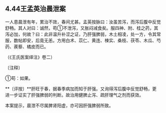 ## 4.44王孟英治晨泄案

一人患晨泄有年，累治不效，春间尤甚。孟英按脉曰：汝虽苦泻，而泻后腹中反觉舒畅。其人对曰：诚然，苟①不泄泻，又胀闷减食矣。服四神、附、桂之药，其泻必加，何故？曰：此非温升补涩之证，乃肝强脾弱，木土相凌，处一方，令其常服，数帖即安，后竟无恙。方用白术、苡仁、黄连、楝实、桑枝、茯苓、木瓜、芍药、蒺藜、橘皮而已。

（《王氏医案绎注》卷二）

〔注释〕

①苟：如果。

**〔评按〕**肝旺于春，据春季病加而知于肝强。又询得泻后腹中反觉舒畅，更进一步证实了肝强脾弱的判断。故治用健脾止泻、疏肝理气之剂而获效。

本案提示，晨泄不尽属脾肾阳虚，亦可因肝强脾弱所致。
